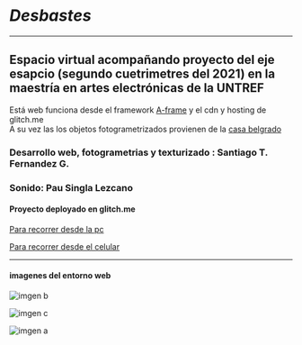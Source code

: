 # _Desbastes_
---
## Espacio virtual acompañando proyecto del eje esapcio (segundo cuetrimetres del 2021) en la maestría en artes electrónicas de la UNTREF

Está web funciona desde el framework [A-frame](https://aframe.io) y el cdn y hosting de glitch.me  
A su vez las los objetos fotogrametrizados provienen de la [casa belgrado](https://espaciobelgrado.wixsite.com/casabelgrado)

### Desarrollo web, fotogrametrias y texturizado : Santiago T. Fernandez G.
### Sonido: Pau Singla Lezcano  

#### Proyecto deployado en glitch.me
[Para recorrer desde la pc](https://desbastes.glitch.me/pc.html)

[Para recorrer desde el celular](https://desbastes.glitch.me/)

---

#### imagenes del entorno web

![imgen b](https://user-images.githubusercontent.com/88756407/166178903-e46c59ba-7113-491e-8da5-bd662e49034d.jpg)  

![imgen c](https://user-images.githubusercontent.com/88756407/166178906-1092cf7e-a151-42eb-950b-3074a535b777.jpg)  

![imgen a](https://user-images.githubusercontent.com/88756407/166178908-2d6aa61d-aa26-42ec-bcc0-0eb2c8464333.jpg)  

